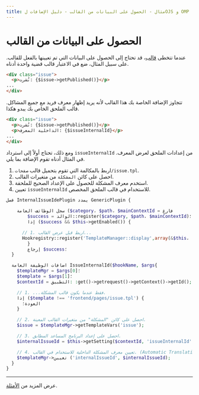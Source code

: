 ```yaml
---
title: مثال - الحصول على البيانات من القالب - دليل الإضافات لOJS و OMP
---
```


# الحصول على البيانات من القالب

عندما تتخطى [قالب](./templates#override-templates)، قد تحتاج إلى الحصول على البيانات التي تم تعيينها بالفعل للقالب. على سبيل المثال، ضع في الاعتبار قالب قضية واحدة أدناه.

```html
<div class="issue">
  <p>نُشرت: {$issue->getPublished()}</p>
...
</div>
```

تتجاوز الإضافة الخاصة بك هذا القالب لأنه يريد إظهار معرف فريد مع جميع المشاكل. قالب الملحق الخاص بك يبدو هكذا.

```html
<div class="issue">
  <p>نُشرت: {$issue->getPublished()}</p>
  <p>الداخلية المعرف: {$issueInternalId}</p>
...
</div>
```

ومع ذلك، تحتاج أولاً إلى استرداد `issueInternalId` من إعدادات الملحق لعرض المعرف. في المثال أدناه تقوم الإضافة بما يلي.

1. اربط بالمكالمة التي تقوم بتحميل قالب `صفحات/issue.tpl`.
2. احصل على كائن `المشكلة` من متغيرات القالب.
3. استخدم معرف المشكلة للحصول على الإعداد الصحيح للملحقة.
4. تعيين `issueInternalId` للاستخدام في قالب الملحق المخصص.

```php
فصل InternalIssueIdePlugin يمدد GenericPlugin {

    سجل الوظائف العامة ($category، $path، $mainContextId = فارغ
        $success = الوالد::register($category, $path، $mainContextId)؛
        إذا ($success && $this->getEnabled()) {

      // 1. اربط قبل عرض القالب...
      Hookregistry::register('TemplateManager::display',array(&$this، 'addIssueInternalId'))؛
        }
        إرجاع $success؛
  }

  اضافات الوظيفة العامة IssueInternalId($hookName, $args{
    $templateMgr = $args[0]؛
    $template = $args[1]؛
    $contextId = التطبيق: :get()->getrequest()->getContext()->getId();

    // 1. ...فقط عندما يكون قالب المشكلة.
    إذا ($template !== 'frontend/pages/issue.tpl') {
      العودة؛
    }

    // 2. احصل على كائن "المشكلة" من متغيرات القالب المعينة.
    $issue = $templateMgr->getTemplateVars('issue');

    // 3. احصل على إعداد البرنامج المساعد المطابق.
    $internalIssueId = $this->getSetting($contextId, 'issueInternalId' . $issue->getId());

    // 4. تعيين معرف المشكلة الداخلية للاستخدام في القالب. (Automatic Translation)
    $templateMgr->تعيين ('internalIssueId', $internalIssueId);
  }
}
```

---

عرض المزيد من [الأمثلة](./examples).
